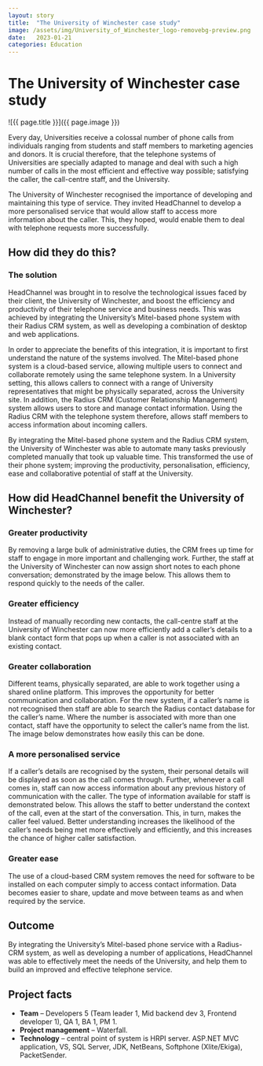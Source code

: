 ```yaml
---
layout: story
title:  "The University of Winchester case study"
image: /assets/img/University_of_Winchester_logo-removebg-preview.png
date:   2023-01-21
categories: Education
---
```


# The University of Winchester case study

![{{ page.title }}]({{ page.image }})

Every day, Universities receive a colossal number of phone calls from individuals ranging from students and staff members to marketing agencies and donors. It is crucial therefore, that the telephone systems of Universities are specially adapted to manage and deal with such a high number of calls in the most efficient and effective way possible; satisfying the caller, the call-centre staff, and the University.

The University of Winchester recognised the importance of developing and maintaining this type of service. They invited HeadChannel to develop a more personalised service that would allow staff to access more information about the caller. This, they hoped, would enable them to deal with telephone requests more successfully.

## How did they do this?
### The solution
HeadChannel was brought in to resolve the technological issues faced by their client, the University of Winchester, and boost the efficiency and productivity of their telephone service and business needs. This was achieved by integrating the University’s Mitel-based phone system with their Radius CRM system, as well as developing a combination of desktop and web applications.

In order to appreciate the benefits of this integration, it is important to first understand the nature of the systems involved. The Mitel-based phone system is a cloud-based service, allowing multiple users to connect and collaborate remotely using the same telephone system. In a University setting, this allows callers to connect with a range of University representatives that might be physically separated, across the University site. In addition, the Radius CRM (Customer Relationship Management) system allows users to store and manage contact information. Using the Radius CRM with the telephone system therefore, allows staff members to access information about incoming callers.

By integrating the Mitel-based phone system and the Radius CRM system, the University of Winchester was able to automate many tasks previously completed manually that took up valuable time. This transformed the use of their phone system; improving the productivity, personalisation, efficiency, ease and collaborative potential of staff at the University.

## How did HeadChannel benefit the University of Winchester?
### Greater productivity
By removing a large bulk of administrative duties, the CRM frees up time for staff to engage in more important and challenging work. Further, the staff at the University of Winchester can now assign short notes to each phone conversation; demonstrated by the image below. This allows them to respond quickly to the needs of the caller.


### Greater efficiency
Instead of manually recording new contacts, the call-centre staff at the University of Winchester can now more efficiently add a caller’s details to a blank contact form that pops up when a caller is not associated with an existing contact.

### Greater collaboration
Different teams, physically separated, are able to work together using a shared online platform. This improves the opportunity for better communication and collaboration. For the new system, if a caller’s name is not recognised then staff are able to search the Radius contact database for the caller’s name. Where the number is associated with more than one contact, staff have the opportunity to select the caller’s name from the list. The image below demonstrates how easily this can be done.

### A more personalised service
If a caller’s details are recognised by the system, their personal details will be displayed as soon as the call comes through. Further, whenever a call comes in, staff can now access information about any previous history of communication with the caller. The type of information available for staff is demonstrated below. This allows the staff to better understand the context of the call, even at the start of the conversation. This, in turn, makes the caller feel valued. Better understanding increases the likelihood of the caller’s needs being met more effectively and efficiently, and this increases the chance of higher caller satisfaction.

### Greater ease
The use of a cloud-based CRM system removes the need for software to be installed on each computer simply to access contact information. Data becomes easier to share, update and move between teams as and when required by the service.

## Outcome
By integrating the University’s Mitel-based phone service with a Radius-CRM system, as well as developing a number of applications, HeadChannel was able to effectively meet the needs of the University, and help them to build an improved and effective telephone service. 

## Project facts
- **Team** – Developers 5 (Team leader 1, Mid backend dev 3, Frontend developer 1), QA 1, BA 1, PM 1.
- **Project management** – Waterfall.
- **Technology** – central point of system is HRPI server. ASP.NET MVC application, VS, SQL Server, JDK, NetBeans, Softphone (Xlite/Ekiga), PacketSender.
